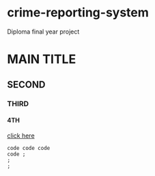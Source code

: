 # crime-reporting-system
Diploma final year project 


# MAIN TITLE
## SECOND 
### THIRD 
#### 4TH 

[click here](https://github.com)



```
code code code 
code ;
;
;

```